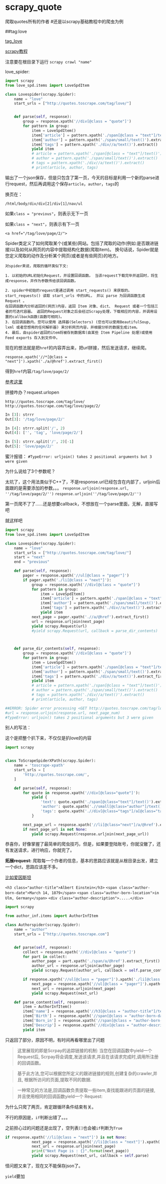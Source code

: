 # scrapy_quote
爬取quotes所有的作者
#还是以scrapy基础教程中的爬虫为例

##tag:love

[tag_love](http://quotes.toscrape.com/tag/love/)

[scrapy教程](https://scrapy-chs.readthedocs.io/zh_CN/1.0/intro/tutorial.html#spider)

注意要在根目录下运行
`scrapy crawl "name"`

love_spider:

```python
import scrapy
from love_spd.items import LoveSpdItem

class Lovespider(scrapy.Spider):
	name = "love"
	start_urls = ["http://quotes.toscrape.com/tag/love/"]


	def parse(self, response):
		group = response.xpath('//div[@class = "quote"]')
		for pattern in group:
			item = LoveSpdItem()
			item['article'] = pattern.xpath('./span[@class = "text"]/text()').extract()
			item['author'] = pattern.xpath('./span/small/text()').extract()
			item['tags'] = pattern.xpath('./div//a/text()').extract()
			yield item
			# article = pattern.xpath('./span[@class = "text"]/text()').extract()
			# author = pattern.xpath('./span/small/text()').extract()
			# tags = pattern.xpath('./div//a/text()').extract()
			# print(article, author, tags)
```

输出了一个json保存，但是只包含了第一页，今天的目标是利用一个新的parse进行request，然后再调用这个保存`article`，`author`，`tags`的

换页在：

`/html/body/div/div[2]/div[1]/nav/ul`

如果`class = "previous"`，则表示无下一页

如果`class = "next"`，则表示有下一页

`<a href="/tag/love/page/2/">`

Spider类定义了如何爬取某个(或某些)网站。包括了爬取的动作(例如:是否跟进链接)以及如何从网页的内容中提取结构化数据(爬取item)。 换句话说，Spider就是您定义爬取的动作及分析某个网页(或者是有些网页)的地方。

```
对spider来说，爬取的循环类似下文:

1. 以初始的URL初始化Request，并设置回调函数。 当该request下载完毕并返回时，将生成response，并作为参数传给该回调函数。

2. spider中初始的request是通过调用 start_requests() 来获取的。 start_requests() 读取 start_urls 中的URL， 并以 parse 为回调函数生成 Request 。
在回调函数内分析返回的(网页)内容，返回 Item 对象、dict、 Request 或者一个包括三者的可迭代容器。 返回的Request对象之后会经过Scrapy处理，下载相应的内容，并调用设置的callback函数(函数可相同)。
3. 在回调函数内，您可以使用 选择器(Selectors) (您也可以使用BeautifulSoup, lxml 或者您想用的任何解析器) 来分析网页内容，并根据分析的数据生成item。
4. 最后，由spider返回的item将被存到数据库(由某些 Item Pipeline 处理)或使用 Feed exports 存入到文件中。
```

现在的想法就是把`href`的内容弄出来，把url拼接，然后发送请求，继续爬。

`response.xpath('//*[@class = "next"]').xpath('./a/@href').extract_first() `

得到`href`内容`/tag/love/page/2/`

[参考这里](https://www.cnblogs.com/zxfei/p/12064378.html)


拼接咋办？request.urlopen

`http://quotes.toscrape.com/tag/love/`
`http://quotes.toscrape.com/tag/love/page/2/`

```python
In [3]: strrr                                                                          
Out[3]: '/tag/love/page/2/'

In [4]: strrr.split('/', 2)                                                            
Out[4]: ['', 'tag', 'love/page/2/']

In [5]: strrr.split('/', 2)[-1]                                                        
Out[5]: 'love/page/2/'


```

蜜汁报错：
`#TypeError: urljoin() takes 2 positional arguments but 3 were given
`

为什么说给了3个参数呢？

太坑了，这个用法类似于C++了，不是response.url已经包含在内部了，urljoin后面跟的是需要添加的参数。。。
`response.urljoin(response.url, ''/tag/love/page/2/'')`
`response.urljoin(''/tag/love/page/2/'')`

第一页爬不了了……还是想要callback，不想放在一个parse里面，无解，直接写吧

就这样吧

```python
import scrapy
from love_spd.items import LoveSpdItem

class Lovespider(scrapy.Spider):
	name = "love"
	start_urls = ["http://quotes.toscrape.com/tag/love/"]
	start = "next"
	end = "previous"

	def parse(self, response):
		pager = response.xpath('//ul[@class = "pager"]')
		if pager.xpath('./li[@class = "next"]'):
			group = response.xpath('//div[@class = "quote"]')
			for pattern in group:
				item = LoveSpdItem()
				item['article'] = pattern.xpath('./span[@class = "text"]/text()').extract_first()
				item['author'] = pattern.xpath('./span/small/text()').extract_first()
				item['tags'] = pattern.xpath('./div//a/text()').extract()
				yield item
			next_page = pager.xpath('.//a/@href').extract_first()
			url = response.urljoin(next_page)
			yield scrapy.Request(url)
			#yield scrapy.Request(url, callback = parse_dir_contents)
		


	def parse_dir_contents(self, response):
		group = response.xpath('//div[@class = "quote"]')
		for pattern in group:
			item = LoveSpdItem()
			item['article'] = pattern.xpath('./span[@class = "text"]/text()').extract_first()
			item['author'] = pattern.xpath('./span/small/text()').extract_first()
			item['tags'] = pattern.xpath('./div//a/text()').extract_first()
			yield item
			# article = pattern.xpath('./span[@class = "text"]/text()').extract()
			# author = pattern.xpath('./span/small/text()').extract()
			# tags = pattern.xpath('./div//a/text()').extract()
			# print(article, author, tags)		

##ERROR: Spider error processing <GET http://quotes.toscrape.com/tag/love/> (referer: None)
#url = response.urljoin(response.url, next_page_num)
#TypeError: urljoin() takes 2 positional arguments but 3 were given

```

别人的写法：

这个是把整个扒下来，不仅仅是扒love的内容

```python
import scrapy


class ToScrapeSpiderXPath(scrapy.Spider):
    name = 'toscrape-xpath'
    start_urls = [
        'http://quotes.toscrape.com/',
    ]

    def parse(self, response):
        for quote in response.xpath('//div[@class="quote"]'):
            yield {
                'text': quote.xpath('./span[@class="text"]/text()').extract_first(),
                'author': quote.xpath('.//small[@class="author"]/text()').extract_first(),
                'tags': quote.xpath('.//div[@class="tags"]/a[@class="tag"]/text()').extract()
            }

        next_page_url = response.xpath('//li[@class="next"]/a/@href').extract_first()
        if next_page_url is not None:
            yield scrapy.Request(response.urljoin(next_page_url))
```

恭喜你，好像掌握了最简单的爬虫技巧，但是，如果要登陆账号，你就没辙了，还有发送请求，进行响应，你就完了。

**拓展request:**
爬取每一个作者的信息，基本的思路应该就是从根目录出发，建立一个dict，思路应该差不多。

[比如爱因斯坦](http://quotes.toscrape.com/author/Albert-Einstein/)

`<h3 class="author-title">Albert Einstein</h3>`
`<span class="author-born-date">March 14, 1879</span>`
`<span class="author-born-location">in Ulm, Germany</span>`
`<div class="author-description">.....</div>`

```python
import scrapy

from author_inf.items import AuthorInfItem

class Authorspider(scrapy.Spider):
	name = "author"
	start_urls = ["http://quotes.toscrape.com"]


	def parse(self, response):
		collect = response.xpath('//div[@class = "quote"]')
		for part in collect:
			author_page = part.xpath('./span/a/@href').extract_first()
			author_url = response.urljoin(author_page)
			yield scrapy.Request(author_url, callback = self.parse_content)

		if response.xpath('//ul[@class = "pager"]').xpath('./li[@class = "next"]'):
			next_page = response.xpath('//ul[@class = "pager"]').xpath('.//a/@href').extract_first()
			next_url = response.urljoin(next_page)
			yield scrapy.Request(next_url)

	def parse_content(self, response):
		item = AuthorInfItem()
		item['name'] = response.xpath('//h3[@class = "author-title"]/text()').extract_first()
		item['Birth'] = response.xpath('//span[@class = "author-born-date"]/text()').extract_first()
		item['Born_in'] = response.xpath('//span[@class = "author-born-location"]/text()').extract_first()
		item['Descrip'] = response.xpath('//div[@class = "author-description"]/text()').extract_first()
		yield item
```
只返回了部分，原因不明，有时间再看哪里出了问题

>这里展现的即是Scrpay的追踪链接的机制: 当您在回调函数中yield一个Request后, Scrpay将会调度,发送该请求,并且在该请求完成时,调用所注册的回调函数。

>基于此方法,您可以根据您所定义的跟进链接的规则,创建复杂的crawler,并且, 根据所访问的页面,提取不同的数据.

>一种常见的方法是,回调函数负责提取一些item,查找能跟进的页面的链接, 并且使用相同的回调函数yield一个 Request:

为什么只爬了两页，肯定跟循环条件结束有关。

不行的原因是，`if`判断出错了。。。

之前担心过的问题还是出现了，空列表`[]`也会被`if`判断为`True`

```python
if response.xpath('//li[@class = "next"]') is not None:
			next_page = response.xpath('//li[@class = "next"]').xpath('./a/@href').extract_first()
			next_url = response.urljoin(next_page)
			print("Next Page is : {}".format(next_page))
			yield scrapy.Request(next_url, callback = self.parse)
```

怪问题又来了，现在又不能保存json了。

`yield`要加
